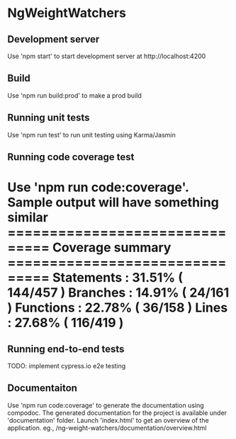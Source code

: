 # NgWeightWatchers


## Development server   
Use 'npm start' to start development server at http://localhost:4200

## Build
Use 'npm run build:prod' to make a prod build

## Running unit tests
Use 'npm run test' to run unit testing using Karma/Jasmin


## Running code coverage test

Use 'npm run code:coverage'. Sample output will have something similar
=============================== Coverage summary ===============================
Statements   : 31.51% ( 144/457 )
Branches     : 14.91% ( 24/161 )
Functions    : 22.78% ( 36/158 )
Lines        : 27.68% ( 116/419 )
================================================================================


## Running end-to-end tests
TODO: implement cypress.io e2e testing


## Documentaiton

Use 'npm run code:coverage' to generate the documentation using compodoc. 
The generated documentation for the project is available under 'documentation' folder. Launch 'index.html' to get an overview of the application.
eg., /ng-weight-watchers/documentation/overview.html

